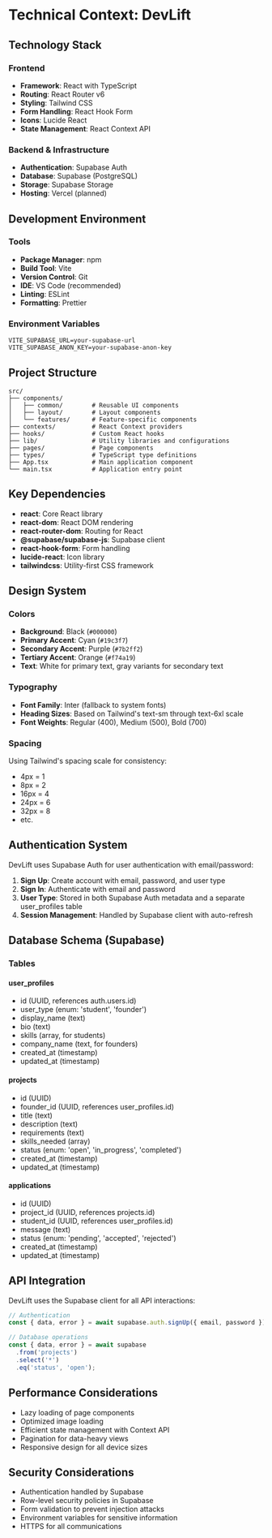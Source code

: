 # Technical Context: DevLift

## Technology Stack

### Frontend
- **Framework**: React with TypeScript
- **Routing**: React Router v6
- **Styling**: Tailwind CSS
- **Form Handling**: React Hook Form
- **Icons**: Lucide React
- **State Management**: React Context API

### Backend & Infrastructure
- **Authentication**: Supabase Auth
- **Database**: Supabase (PostgreSQL)
- **Storage**: Supabase Storage
- **Hosting**: Vercel (planned)

## Development Environment

### Tools
- **Package Manager**: npm
- **Build Tool**: Vite
- **Version Control**: Git
- **IDE**: VS Code (recommended)
- **Linting**: ESLint
- **Formatting**: Prettier

### Environment Variables
```
VITE_SUPABASE_URL=your-supabase-url
VITE_SUPABASE_ANON_KEY=your-supabase-anon-key
```

## Project Structure

```
src/
├── components/
│   ├── common/        # Reusable UI components
│   ├── layout/        # Layout components
│   └── features/      # Feature-specific components
├── contexts/          # React Context providers
├── hooks/             # Custom React hooks
├── lib/               # Utility libraries and configurations
├── pages/             # Page components
├── types/             # TypeScript type definitions
├── App.tsx            # Main application component
└── main.tsx           # Application entry point
```

## Key Dependencies

- **react**: Core React library
- **react-dom**: React DOM rendering
- **react-router-dom**: Routing for React
- **@supabase/supabase-js**: Supabase client
- **react-hook-form**: Form handling
- **lucide-react**: Icon library
- **tailwindcss**: Utility-first CSS framework

## Design System

### Colors
- **Background**: Black (`#000000`)
- **Primary Accent**: Cyan (`#19c3f7`)
- **Secondary Accent**: Purple (`#7b2ff2`)
- **Tertiary Accent**: Orange (`#f74a19`)
- **Text**: White for primary text, gray variants for secondary text

### Typography
- **Font Family**: Inter (fallback to system fonts)
- **Heading Sizes**: Based on Tailwind's text-sm through text-6xl scale
- **Font Weights**: Regular (400), Medium (500), Bold (700)

### Spacing
Using Tailwind's spacing scale for consistency:
- 4px = 1
- 8px = 2
- 16px = 4
- 24px = 6
- 32px = 8
- etc.

## Authentication System

DevLift uses Supabase Auth for user authentication with email/password:

1. **Sign Up**: Create account with email, password, and user type
2. **Sign In**: Authenticate with email and password
3. **User Type**: Stored in both Supabase Auth metadata and a separate user_profiles table
4. **Session Management**: Handled by Supabase client with auto-refresh

## Database Schema (Supabase)

### Tables

#### user_profiles
- id (UUID, references auth.users.id)
- user_type (enum: 'student', 'founder')
- display_name (text)
- bio (text)
- skills (array, for students)
- company_name (text, for founders)
- created_at (timestamp)
- updated_at (timestamp)

#### projects
- id (UUID)
- founder_id (UUID, references user_profiles.id)
- title (text)
- description (text)
- requirements (text)
- skills_needed (array)
- status (enum: 'open', 'in_progress', 'completed')
- created_at (timestamp)
- updated_at (timestamp)

#### applications
- id (UUID)
- project_id (UUID, references projects.id)
- student_id (UUID, references user_profiles.id)
- message (text)
- status (enum: 'pending', 'accepted', 'rejected')
- created_at (timestamp)
- updated_at (timestamp)

## API Integration

DevLift uses the Supabase client for all API interactions:

```typescript
// Authentication
const { data, error } = await supabase.auth.signUp({ email, password });

// Database operations
const { data, error } = await supabase
  .from('projects')
  .select('*')
  .eq('status', 'open');
```

## Performance Considerations

- Lazy loading of page components
- Optimized image loading
- Efficient state management with Context API
- Pagination for data-heavy views
- Responsive design for all device sizes

## Security Considerations

- Authentication handled by Supabase
- Row-level security policies in Supabase
- Form validation to prevent injection attacks
- Environment variables for sensitive information
- HTTPS for all communications 